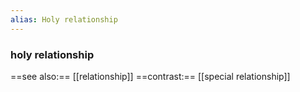 ```yaml
---
alias: Holy relationship
---
```

### holy relationship
==see also:== [[relationship]]
==contrast:== [[special relationship]]
